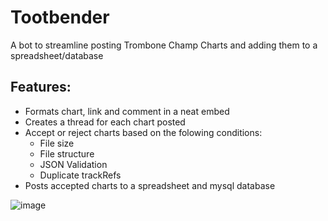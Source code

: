 # Tootbender
A bot to streamline posting Trombone Champ Charts and adding them to a spreadsheet/database

## Features:
- Formats chart, link and comment in a neat embed
- Creates a thread for each chart posted
- Accept or reject charts based on the folowing conditions:
  - File size
  - File structure
  - JSON Validation
  - Duplicate trackRefs
- Posts accepted charts to a spreadsheet and mysql database


![image](https://user-images.githubusercontent.com/20970956/224273333-51973d8f-d28b-4ab3-ab23-687030271236.png)